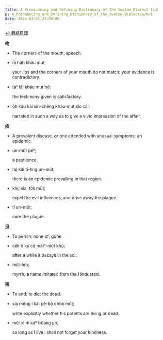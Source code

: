 ```yaml
---
title: A Pronouncing and Defining Dictionary of the Swatow Dialect (汕頭方言音義字典) / mut
p: A_Pronouncing_and_Defining_Dictionary_of_the_Swatow_Dialect/w/mut
date: 2024-04-01 23:00:00
---
```


[↩️ 轉總目錄](/A_Pronouncing_and_Defining_Dictionary_of_the_Swatow_Dialect)


**吻**
- The corners of the mouth; speech.

- m̄ hâh kháu mut;

  your lips and the corners of your mouth do not match; your evidence is contradictory.

- tàⁿ lâi kháu mut hó̤;

  the testimony given is satisfactory.

- ô̤h kàu kâi sîn-chêng kháu-mut sĭo căi;

  narrated in such a way as to give a vivid impression of the affair.

**疫**
- A prevalent disease, or one attended with unusual symptoms; an epidemic.

- un-mût pēⁿ;

  a pestilence.

- hṳ́ kâi tī-hng un-mût;

  there is an epidemic prevailing in that region.

- khṳ̀ sîa, tôk mût;

  expel the evil influences, and drive away the plague.

- tī un-mût;

  cure the plague.



**沒**
- To perish; none of; gone.

- cêk ē kú cū mâiⁿ-mût khṳ̀;

  after a while it decays in the soil.

- mût-îeh;

  myrrh, a name imitated from the Hindustani.

**歿**
- To end; to die; the dead.

- sía mêng i kâi pĕ-bó̤ chûn mût;

  write explicitly whether his parents are living or dead.

- mût sì m̄ káⁿ bûang ṳn;

  so long as I live I shall not forget your kindness.
